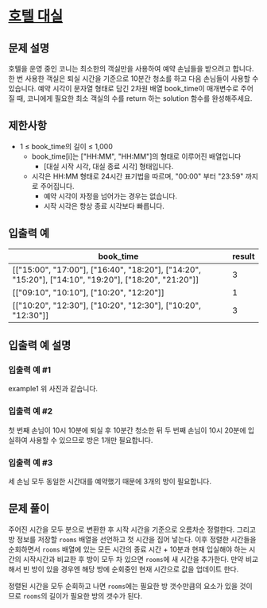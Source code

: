 # [호텔 대실](https://school.programmers.co.kr/learn/courses/30/lessons/155651)

## 문제 설명

호텔을 운영 중인 코니는 최소한의 객실만을 사용하여 예약 손님들을 받으려고 합니다. 한 번 사용한 객실은 퇴실 시간을 기준으로 10분간 청소를 하고 다음 손님들이 사용할 수 있습니다.
예약 시각이 문자열 형태로 담긴 2차원 배열 book_time이 매개변수로 주어질 때, 코니에게 필요한 최소 객실의 수를 return 하는 solution 함수를 완성해주세요.

## 제한사항

- 1 ≤ book_time의 길이 ≤ 1,000
  - book_time[i]는 ["HH:MM", "HH:MM"]의 형태로 이루어진 배열입니다
    - [대실 시작 시각, 대실 종료 시각] 형태입니다.
  - 시각은 HH:MM 형태로 24시간 표기법을 따르며, "00:00" 부터 "23:59" 까지로 주어집니다.
    - 예약 시각이 자정을 넘어가는 경우는 없습니다.
    - 시작 시각은 항상 종료 시각보다 빠릅니다.

## 입출력 예

| book_time                                                                                            | result |
| ---------------------------------------------------------------------------------------------------- | ------ |
| [["15:00", "17:00"], ["16:40", "18:20"], ["14:20", "15:20"], ["14:10", "19:20"], ["18:20", "21:20"]] | 3      |
| [["09:10", "10:10"], ["10:20", "12:20"]]                                                             | 1      |
| [["10:20", "12:30"], ["10:20", "12:30"], ["10:20", "12:30"]]                                         | 3      |

## 입출력 예 설명

### 입출력 예 #1

example1
위 사진과 같습니다.

### 입출력 예 #2

첫 번째 손님이 10시 10분에 퇴실 후 10분간 청소한 뒤 두 번째 손님이 10시 20분에 입실하여 사용할 수 있으므로 방은 1개만 필요합니다.

### 입출력 예 #3

세 손님 모두 동일한 시간대를 예약했기 때문에 3개의 방이 필요합니다.

## 문제 풀이

주어진 시간을 모두 분으로 변환한 후 시작 시간을 기준으로 오름차순 정렬한다. 그리고 방 정보를 저장할 `rooms` 배열을 선언하고 첫 시간을 집어 넣는다. 이후 정렬한 시간들을 순회하면서 `rooms` 배열에 있는 모든 시간의 종료 시간 + 10분과 현재 입실해야 하는 시간의 시작시간과 비교한 후 방이 모두 차 있으면 `rooms`에 새 시간을 추가한다. 만약 비교해서 빈 방이 있을 경우엔 해당 방에 순회중인 현재 시간으로 값을 업데이트 한다.

정렬된 시간을 모두 순회하고 나면 `rooms`에는 필요한 방 갯수만큼의 요소가 있을 것이므로 `rooms`의 길이가 필요한 방의 갯수가 된다.
